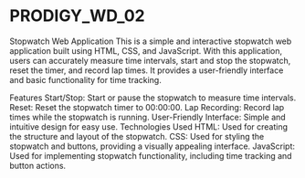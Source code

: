 # PRODIGY_WD_02
Stopwatch Web Application
This is a simple and interactive stopwatch web application built using HTML, CSS, and JavaScript. With this application, users can accurately measure time intervals, start and stop the stopwatch, reset the timer, and record lap times. It provides a user-friendly interface and basic functionality for time tracking.

Features
Start/Stop: Start or pause the stopwatch to measure time intervals.
Reset: Reset the stopwatch timer to 00:00:00.
Lap Recording: Record lap times while the stopwatch is running.
User-Friendly Interface: Simple and intuitive design for easy use.
Technologies Used
HTML: Used for creating the structure and layout of the stopwatch.
CSS: Used for styling the stopwatch and buttons, providing a visually appealing interface.
JavaScript: Used for implementing stopwatch functionality, including time tracking and button actions.
